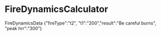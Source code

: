 # FireDynamicsCalculator
FireDynamicsData {"fireType":"t2", "t1":"200","result":"Be careful burns", "peak hrr":"300"}
